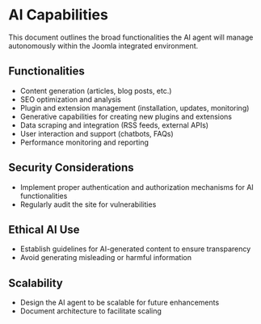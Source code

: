 # AI Capabilities

This document outlines the broad functionalities the AI agent will manage autonomously within the Joomla integrated environment.

## Functionalities

- Content generation (articles, blog posts, etc.)
- SEO optimization and analysis
- Plugin and extension management (installation, updates, monitoring)
- Generative capabilities for creating new plugins and extensions
- Data scraping and integration (RSS feeds, external APIs)
- User interaction and support (chatbots, FAQs)
- Performance monitoring and reporting

## Security Considerations

- Implement proper authentication and authorization mechanisms for AI functionalities
- Regularly audit the site for vulnerabilities

## Ethical AI Use

- Establish guidelines for AI-generated content to ensure transparency
- Avoid generating misleading or harmful information

## Scalability

- Design the AI agent to be scalable for future enhancements
- Document architecture to facilitate scaling
